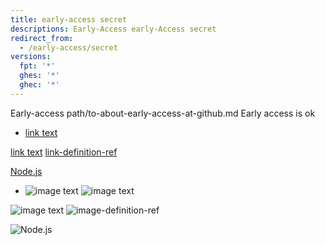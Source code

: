 ```yaml
---
title: early-access secret
descriptions: Early-Access early-Access secret
redirect_from:
  - /early-access/secret
versions:
  fpt: '*'
  ghes: '*'
  ghec: '*'
---
```


Early-access
path/to-about-early-access-at-github.md
Early access is ok

- [link text](/early-access/github/blah)

[link text](https://docs.github.com/early-access/github/blah)
[link-definition-ref][]

[Node.js](https://example.org/early-access/)<!-- markdownlint-disable-line early-access-references -->

- ![image text](/assets/images/early-access/github/blah.gif)
![image text](https://docs.github.com/assets/images/early-access/github/blah.gif)

![image text](/assets/images/early-access/github/blah.gif)
![image-definition-ref][]

![Node.js](https://example.org/assets/images/early-access/blah.gif)<!-- markdownlint-disable-line early-access-references -->

[link-definition-ref]: http://help.github.com/early-access/github/blah
[image-definition-ref]: http://help.github.com/assets/images/early-access/github/blah.gif
